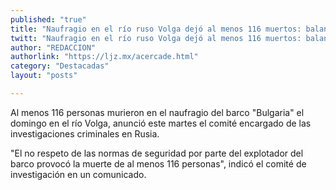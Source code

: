 ```yaml
---
published: "true"
title: "Naufragio en el río ruso Volga dejó al menos 116 muertos: balance oficial"
twitt: "Naufragio en el río ruso Volga dejó al menos 116 muertos: balance oficial"
author: "REDACCION"
authorlink: "https://ljz.mx/acercade.html"
category: "Destacadas"
layout: "posts"

---
```



  Al menos 116 personas murieron en el naufragio del barco "Bulgaria" el domingo en el río Volga, anunció este martes el comité encargado de las investigaciones criminales en Rusia.



  "El no respeto de las normas de seguridad por parte del explotador del barco provocó la muerte de al menos 116 personas", indicó el comité de investigación en un comunicado.

